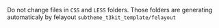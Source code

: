 Do not change files in `CSS` and `LESS` folders.
Those folders are generating automaticaly by felayout `subtheme_t3kit_template/felayout`

